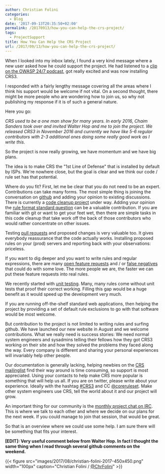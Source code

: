 ```yaml
---
author: Christian Folini
categories:
  - Blog
date: '2017-09-13T20:35:50+02:00'
permalink: /20170913/how-you-can-help-the-crs-project/
tags:
  - ProjectSupport
title: How You Can Help the CRS Project
url: /2017/09/13/how-you-can-help-the-crs-project/
---
```



When I looked into my inbox lately, I found a very kind message where a new user asked how he could support the project. He had listened to a [clip on the OWASP 24/7 podcast](https://soundcloud.com/owasp-podcast/less-than-10-minutes-series-core-rule-set-project), got really excited and was now installing CRS3.

I responded with a fairly lengthy message covering all the areas where I think his support would be welcome if not vital. On a second thought, there might be more people who are wondering how to join us, so why not publishing my response if it is of such a general nature.

Here you go:

*CRS used to be a one man show for many years. In early 2016, Chaim Sanders took over and invited Walter Hop and me to join the project. We released CRS3 in November 2016 and currently we have like 5-6 regular contributors with 2-3 additional ones doing some really good work as I write this.*

So the project is now really growing, we have momentum and we have big plans.

The idea is to make CRS the "1st Line of Defense" that is installed by default by ISPs. We're nowhere close, but the goal is clear and we think our code / rule set has that potential.

Where do you fit? First, let me be clear that you do not need to be an expert. Contributions can take many forms. The most simple thing is joining the conversation on [github](https://github.com/coreruleset/coreruleset) and adding your opinion to existing discussions. There is currently a [code cleanup project](https://github.com/coreruleset/coreruleset/issues?q=is%3Aissue+is%3Aopen+label%3A%22Rule+Cleanup+Project%22) under way. Adding your opinion the [rule format standard question](https://github.com/coreruleset/coreruleset/issues/808) can be a valuable contribution. If you are familiar with git or want to get your feet wet, then there are simple tasks in this code cleanup that take work off the back of those contributors who would rather concentrate on other issues.

Testing [pull requests](https://github.com/coreruleset/coreruleset/pulls) and proposed changes is very valuable too. It gives everybody reassurance that the code actually works. Installing proposed rules on your (prod) servers and reporting back with your observations: priceless.

If you want to dig deeper and you want to write rules and regular expressions, there are many [open feature requests](https://github.com/coreruleset/coreruleset/issues?q=is%3Aissue+is%3Aopen+label%3A%22v3.1.0-rc1+Candidate+Issue%22) and / or [false negatives](https://github.com/coreruleset/coreruleset/issues?q=is%3Aissue+is%3Aopen+label%3A%22False+Negative+-+Evasion%22) that could do with some love. The more people we are, the faster we can put these feature requests into real rules.

We recently started with [unit testing](https://coreruleset.org/20170810/testing-wafs-ftw-version-1-0-released/). Many, many rules come without unit tests that proof their correct working. Filling this gap would be a huge benefit as it would speed up the development very much.

If you are running off-the-shelf standard web applications, then helping the project by providing a set of default rule exclusions to go with that software would be most welcome.

But contribution to the project is not limited to writing rules and surfing github. We have launched our new website in August and we welcome contributions. What we really need is success stories: We need normal system engineers and sysadmins telling their fellows how they got CRS3 working on their site and how they solved the problems they faced along the way. Every company is different and sharing your personal experiences will invariably help other people.

Our documentation is generally lacking, helping newbies on the [CRS mailinglist](https://lists.owasp.org/mailman/listinfo/owasp-modsecurity-core-rule-set) find their way around is time consuming, so support is most appreciated. Using your contacts to help make CRS more popular is something that will help us all. If you are on twitter, please write about your experience. Ideally with the hashtag [\#CRS3](https://twitter.com/hashtag/CRS3) and CC [@coreruleset](https://twitter.com/coreruleset). Make other system engineers use CRS, tell the world about it and our project will grow.

An important thing for our community is the [monthly project chat on IRC](https://coreruleset.org/20170907/crs-project-news-september-2017/). This is where we talk to each other and where we decide on our plans for the next week. If you could manage to join that session, that would be great.

So that is an overview where we could use some help. I am sure there will be something that fits your interest.

**\[EDIT\]: Very useful comment below from Walter Hop. In fact I thought the same thing when I read through several github comments on the weekend.**

{{< figure src="images/2017/08/christian-folini-2017-450x450.png" width="100px" caption="Christian Folini / [@ChrFolini](https://twitter.com/ChrFolini)" >}}
